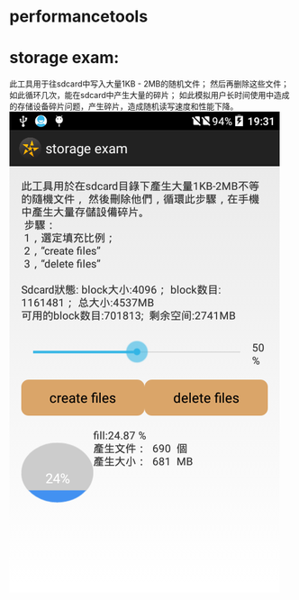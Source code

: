 # performancetools
# storage exam:
此工具用于往sdcard中写入大量1KB - 2MB的随机文件；
然后再删除这些文件；
如此循环几次，能在sdcard中产生大量的碎片；
如此模拟用户长时间使用中造成的存储设备碎片问题，产生碎片，造成随机读写速度和性能下降。
![](https://github.com/kevinjh443/performancetools/blob/master/StorageExam/pngs/storage_exam_sample.png)
